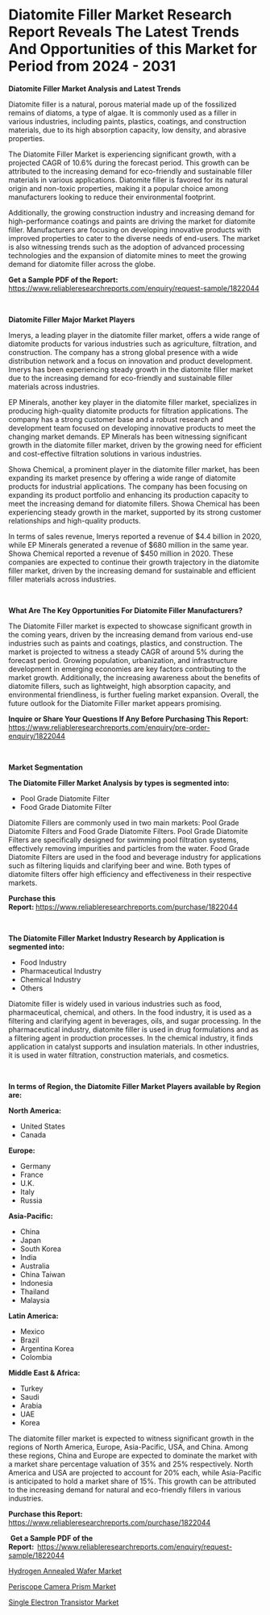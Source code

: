 <p><h1>Diatomite Filler Market Research Report Reveals The Latest Trends And Opportunities of this Market for Period from 2024 - 2031</h1></p><p><strong>Diatomite Filler Market Analysis and Latest Trends</strong></p>
<p><p>Diatomite filler is a natural, porous material made up of the fossilized remains of diatoms, a type of algae. It is commonly used as a filler in various industries, including paints, plastics, coatings, and construction materials, due to its high absorption capacity, low density, and abrasive properties.</p><p>The Diatomite Filler Market is experiencing significant growth, with a projected CAGR of 10.6% during the forecast period. This growth can be attributed to the increasing demand for eco-friendly and sustainable filler materials in various applications. Diatomite filler is favored for its natural origin and non-toxic properties, making it a popular choice among manufacturers looking to reduce their environmental footprint.</p><p>Additionally, the growing construction industry and increasing demand for high-performance coatings and paints are driving the market for diatomite filler. Manufacturers are focusing on developing innovative products with improved properties to cater to the diverse needs of end-users. The market is also witnessing trends such as the adoption of advanced processing technologies and the expansion of diatomite mines to meet the growing demand for diatomite filler across the globe.</p></p>
<p><strong>Get a Sample PDF of the Report:&nbsp;</strong> <a href="https://www.reliableresearchreports.com/enquiry/request-sample/1822044">https://www.reliableresearchreports.com/enquiry/request-sample/1822044</a></p>
<p>&nbsp;</p>
<p><strong>Diatomite Filler Major Market Players</strong></p>
<p><p>Imerys, a leading player in the diatomite filler market, offers a wide range of diatomite products for various industries such as agriculture, filtration, and construction. The company has a strong global presence with a wide distribution network and a focus on innovation and product development. Imerys has been experiencing steady growth in the diatomite filler market due to the increasing demand for eco-friendly and sustainable filler materials across industries.</p><p>EP Minerals, another key player in the diatomite filler market, specializes in producing high-quality diatomite products for filtration applications. The company has a strong customer base and a robust research and development team focused on developing innovative products to meet the changing market demands. EP Minerals has been witnessing significant growth in the diatomite filler market, driven by the growing need for efficient and cost-effective filtration solutions in various industries.</p><p>Showa Chemical, a prominent player in the diatomite filler market, has been expanding its market presence by offering a wide range of diatomite products for industrial applications. The company has been focusing on expanding its product portfolio and enhancing its production capacity to meet the increasing demand for diatomite fillers. Showa Chemical has been experiencing steady growth in the market, supported by its strong customer relationships and high-quality products.</p><p>In terms of sales revenue, Imerys reported a revenue of $4.4 billion in 2020, while EP Minerals generated a revenue of $680 million in the same year. Showa Chemical reported a revenue of $450 million in 2020. These companies are expected to continue their growth trajectory in the diatomite filler market, driven by the increasing demand for sustainable and efficient filler materials across industries.</p></p>
<p>&nbsp;</p>
<p><strong>What Are The Key Opportunities For Diatomite Filler Manufacturers?</strong></p>
<p><p>The Diatomite Filler market is expected to showcase significant growth in the coming years, driven by the increasing demand from various end-use industries such as paints and coatings, plastics, and construction. The market is projected to witness a steady CAGR of around 5% during the forecast period. Growing population, urbanization, and infrastructure development in emerging economies are key factors contributing to the market growth. Additionally, the increasing awareness about the benefits of diatomite fillers, such as lightweight, high absorption capacity, and environmental friendliness, is further fueling market expansion. Overall, the future outlook for the Diatomite Filler market appears promising.</p></p>
<p><strong>Inquire or Share Your Questions If Any Before Purchasing This Report:</strong> <a href="https://www.reliableresearchreports.com/enquiry/pre-order-enquiry/1822044">https://www.reliableresearchreports.com/enquiry/pre-order-enquiry/1822044</a></p>
<p>&nbsp;</p>
<p><strong>Market Segmentation</strong></p>
<p><strong>The Diatomite Filler Market Analysis by types is segmented into:</strong></p>
<p><ul><li>Pool Grade Diatomite Filter</li><li>Food Grade Diatomite Filter</li></ul></p>
<p><p>Diatomite Fillers are commonly used in two main markets: Pool Grade Diatomite Filters and Food Grade Diatomite Filters. Pool Grade Diatomite Filters are specifically designed for swimming pool filtration systems, effectively removing impurities and particles from the water. Food Grade Diatomite Filters are used in the food and beverage industry for applications such as filtering liquids and clarifying beer and wine. Both types of diatomite filters offer high efficiency and effectiveness in their respective markets.</p></p>
<p><strong>Purchase this Report:&nbsp;</strong><a href="https://www.reliableresearchreports.com/purchase/1822044">https://www.reliableresearchreports.com/purchase/1822044</a></p>
<p>&nbsp;</p>
<p><strong>The Diatomite Filler Market Industry Research by Application is segmented into:</strong></p>
<p><ul><li>Food Industry</li><li>Pharmaceutical Industry</li><li>Chemical Industry</li><li>Others</li></ul></p>
<p><p>Diatomite filler is widely used in various industries such as food, pharmaceutical, chemical, and others. In the food industry, it is used as a filtering and clarifying agent in beverages, oils, and sugar processing. In the pharmaceutical industry, diatomite filler is used in drug formulations and as a filtering agent in production processes. In the chemical industry, it finds application in catalyst supports and insulation materials. In other industries, it is used in water filtration, construction materials, and cosmetics.</p></p>
<p>&nbsp;</p>
<p><strong>In terms of Region, the Diatomite Filler Market Players available by Region are:</strong></p>
<p>
    <p> <strong> North America: </strong>
        <ul>
            <li>United States</li>
            <li>Canada</li>
        </ul>
        </p> 
    <p> <strong> Europe: </strong>
        <ul>
            <li>Germany</li>
            <li>France</li>
            <li>U.K.</li>
            <li>Italy</li>
            <li>Russia</li>
        </ul>
        </p> 
    <p> <strong> Asia-Pacific: </strong>
        <ul>
            <li>China</li>
            <li>Japan</li>
            <li>South Korea</li>
            <li>India</li>
            <li>Australia</li>
            <li>China Taiwan</li>
            <li>Indonesia</li>
            <li>Thailand</li>
            <li>Malaysia</li>
        </ul>
        </p> 
    <p> <strong> Latin America: </strong>
        <ul>
            <li>Mexico</li>
            <li>Brazil</li>
            <li>Argentina Korea</li>
            <li>Colombia</li>
        </ul>
        </p> 
    <p> <strong> Middle East & Africa: </strong>
        <ul>
            <li>Turkey</li>
            <li>Saudi</li>
            <li>Arabia</li>
            <li>UAE</li>
            <li>Korea</li>
        </ul>
    </p>
    </p>
<p><p>The diatomite filler market is expected to witness significant growth in the regions of North America, Europe, Asia-Pacific, USA, and China. Among these regions, China and Europe are expected to dominate the market with a market share percentage valuation of 35% and 25% respectively. North America and USA are projected to account for 20% each, while Asia-Pacific is anticipated to hold a market share of 15%. This growth can be attributed to the increasing demand for natural and eco-friendly fillers in various industries.</p></p>
<p><strong>Purchase this Report: </strong><a href="https://www.reliableresearchreports.com/purchase/1822044">https://www.reliableresearchreports.com/purchase/1822044</a></p>
<p>&nbsp;<strong>Get a Sample PDF of the Report:&nbsp;&nbsp;</strong><a href="https://www.reliableresearchreports.com/enquiry/request-sample/1822044">https://www.reliableresearchreports.com/enquiry/request-sample/1822044</a></p>
<p><strong></strong></p>
<p><p><a href="https://view.publitas.com/reportprime-1/hydrogen-annealed-wafer-market-size-and-examines-its-market-scope-with-a-primary-focus-on-growth-opportunities-and-forecasted-trends-spanning-from-2023-to-2030/">Hydrogen Annealed Wafer Market</a></p><p><a href="https://view.publitas.com/reportprime-1/insights-into-periscope-camera-prism-market-size-analysing-market-share-trends-and-growth-from-2023-to-2030/">Periscope Camera Prism Market</a></p><p><a href="https://view.publitas.com/reportprime-1/single-electron-transistor-market-research-report-provides-thorough-industry-overview-which-offers-an-in-depth-analysis-of-product-trends-and-new-market-divisions/">Single Electron Transistor Market</a></p></p>